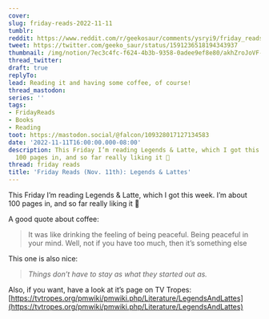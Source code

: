 ```yaml
---
cover:
slug: friday-reads-2022-11-11
tumblr:
reddit: https://www.reddit.com/r/geekosaur/comments/ysryi9/friday_reads_nov_11th_legends_lattes/
tweet: https://twitter.com/geeko_saur/status/1591236518194343937
thumbnail: /img/notion/7ec3c4fc-f624-4b3b-9358-0adee9ef8e80/akhZroJoVF-1000.jpeg
thread_twitter:
draft: true
replyTo:
lead: Reading it and having some coffee, of course!
thread_mastodon:
series: ''
tags:
- FridayReads
- Books
- Reading
toot: https://mastodon.social/@falcon/109328017127134583
date: '2022-11-11T16:00:00.000-08:00'
description: This Friday I’m reading Legends & Latte, which I got this week. I’m about
  100 pages in, and so far really liking it 🙂
thread: friday reads
title: 'Friday Reads (Nov. 11th): Legends & Lattes'
---
```


This Friday I’m reading Legends & Latte, which I got this week. I’m about 100 pages in, and so far really liking it 🙂


A good quote about coffee:


> It was like drinking the feeling of being peaceful. Being peaceful in your mind. Well, not if you have too much, then it’s something else


This one is also nice:


> _Things don’t have to stay as what they started out as._


Also, if you want, have a look at it’s page on TV Tropes: [https://tvtropes.org/pmwiki/pmwiki.php/Literature/LegendsAndLattes](https://tvtropes.org/pmwiki/pmwiki.php/Literature/LegendsAndLattes) 

